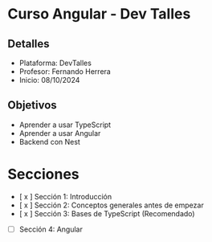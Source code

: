 # Curso Angular - Dev Talles

## Detalles

- Plataforma: DevTalles
- Profesor: Fernando Herrera
- Inicio: 08/10/2024

## Objetivos

- Aprender a usar TypeScript
- Aprender a usar Angular
- Backend con Nest

# Secciones

- [ x ] Sección 1: Introducción
- [ x ] Sección 2: Conceptos generales antes de empezar
- [ x ] Sección 3: Bases de TypeScript (Recomendado)
- [ ] Sección 4: Angular
